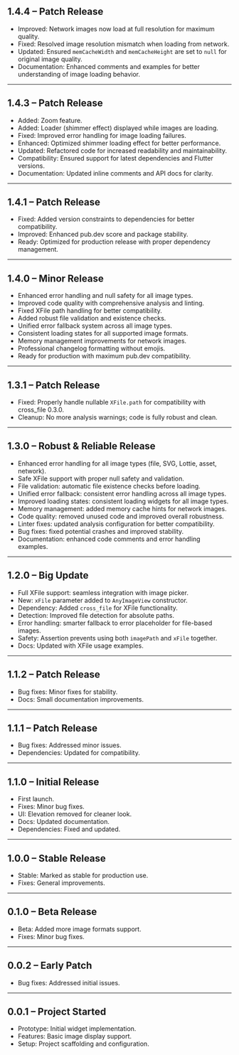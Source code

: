 ## 1.4.4 – Patch Release
- Improved: Network images now load at full resolution for maximum quality.
- Fixed: Resolved image resolution mismatch when loading from network.
- Updated: Ensured `memCacheWidth` and `memCacheHeight` are set to `null` for original image quality.
- Documentation: Enhanced comments and examples for better understanding of image loading behavior.

---

## 1.4.3 – Patch Release
- Added: Zoom feature.
- Added: Loader (shimmer effect) displayed while images are loading.
- Fixed: Improved error handling for image loading failures.
- Enhanced: Optimized shimmer loading effect for better performance.
- Updated: Refactored code for increased readability and maintainability.
- Compatibility: Ensured support for latest dependencies and Flutter versions.
- Documentation: Updated inline comments and API docs for clarity.

---

## 1.4.1 – Patch Release
- Fixed: Added version constraints to dependencies for better compatibility.
- Improved: Enhanced pub.dev score and package stability.
- Ready: Optimized for production release with proper dependency management.

---

## 1.4.0 – Minor Release
- Enhanced error handling and null safety for all image types.
- Improved code quality with comprehensive analysis and linting.
- Fixed XFile path handling for better compatibility.
- Added robust file validation and existence checks.
- Unified error fallback system across all image types.
- Consistent loading states for all supported image formats.
- Memory management improvements for network images.
- Professional changelog formatting without emojis.
- Ready for production with maximum pub.dev compatibility.

---

## 1.3.1 – Patch Release
- Fixed: Properly handle nullable `XFile.path` for compatibility with cross_file 0.3.0.
- Cleanup: No more analysis warnings; code is fully robust and clean.

---

## 1.3.0 – Robust & Reliable Release
- Enhanced error handling for all image types (file, SVG, Lottie, asset, network).
- Safe XFile support with proper null safety and validation.
- File validation: automatic file existence checks before loading.
- Unified error fallback: consistent error handling across all image types.
- Improved loading states: consistent loading widgets for all image types.
- Memory management: added memory cache hints for network images.
- Code quality: removed unused code and improved overall robustness.
- Linter fixes: updated analysis configuration for better compatibility.
- Bug fixes: fixed potential crashes and improved stability.
- Documentation: enhanced code comments and error handling examples.

---

## 1.2.0 – Big Update
- Full XFile support: seamless integration with image picker.
- New: `xFile` parameter added to `AnyImageView` constructor.
- Dependency: Added `cross_file` for XFile functionality.
- Detection: Improved file detection for absolute paths.
- Error handling: smarter fallback to error placeholder for file-based images.
- Safety: Assertion prevents using both `imagePath` and `xFile` together.
- Docs: Updated with XFile usage examples.

---

## 1.1.2 – Patch Release
- Bug fixes: Minor fixes for stability.
- Docs: Small documentation improvements.

---

## 1.1.1 – Patch Release
- Bug fixes: Addressed minor issues.
- Dependencies: Updated for compatibility.

---

## 1.1.0 – Initial Release
- First launch.
- Fixes: Minor bug fixes.
- UI: Elevation removed for cleaner look.
- Docs: Updated documentation.
- Dependencies: Fixed and updated.

---

## 1.0.0 – Stable Release
- Stable: Marked as stable for production use.
- Fixes: General improvements.

---

## 0.1.0 – Beta Release
- Beta: Added more image formats support.
- Fixes: Minor bug fixes.

---

## 0.0.2 – Early Patch
- Bug fixes: Addressed initial issues.

---

## 0.0.1 – Project Started
- Prototype: Initial widget implementation.
- Features: Basic image display support.
- Setup: Project scaffolding and configuration.